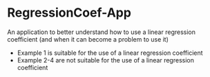 # RegressionCoef-App
An application to better understand how to use a linear regression coefficient (and when it can become a problem to use it)

- Example 1 is suitable for the use of a linear regression coefficient
- Example 2-4 are not suitable for the use of a linear regression coefficient
